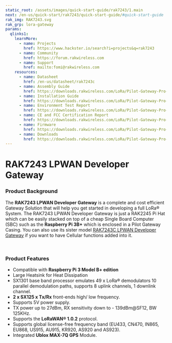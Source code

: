 ```yaml
---
static_root: /assets/images/quick-start-guide/rak7243/1.main
next: /en-us/quick-start/rak7243/quick-start-guide/#quick-start-guide
rak_img: RAK7243.svg
rak_grp: lora-gateway
params:
  qlinks1:
    learnMore:
      - name: Projects
        href: https://www.hackster.io/search?i=projects&q=rak7243
      - name: Community
        href: https://forum.rakwireless.com
      - name: Support
        href: mailto:fomi@rakwireless.com
    resources:
      - name: Datasheet
        href: /en-us/datasheet/rak7243c
      - name: Assembly Guide
        href: https://downloads.rakwireless.com/LoRa/Pilot-Gateway-Pro-RAK7243/Application-Notes/Pilot_Gateway_Pro_RAK7243_without_LTE_Assembly_Guide.pdf
      - name: Installation Guide
        href: https://downloads.rakwireless.com/LoRa/Pilot-Gateway-Pro-RAK7243/Application-Notes/Pilot_Gateway_Pro_RAK7243_Installation_Guide_V1.0.pdf
      - name: Environment Test Report
        href: https://downloads.rakwireless.com/LoRa/Pilot-Gateway-Pro-RAK7243/Hardware-Specification/RAK7243_Environment_Test_Report.pdf
      - name: CE and FCC Certification Report
        href: https://downloads.rakwireless.com/LoRa/Pilot-Gateway-Pro-RAK7243/Certification-Report/
      - name: Firmware
        href: https://downloads.rakwireless.com/LoRa/Pilot-Gateway-Pro-RAK7243/Firmware/RAK7243_Latest_Firmware.zip
      - name: Downloads
        href: https://downloads.rakwireless.com/LoRa/Pilot-Gateway-Pro-RAK7243/
---
```


# RAK7243 LPWAN Developer Gateway

<rk-img
  :src="`${$frontmatter.static_root}/rak7243_overview.jpg`"
  width="75%"
  figure-number="1"
  caption="RAK7243 LPWAN Developer Gateway"
/>

### Product Background

The **RAK7243 LPWAN Developer Gateway** is a complete and cost efficient Gateway Solution that will help you get started in developing a full LoRa® System. The RAK7243 LPWAN Developer Gateway is just a RAK2245 Pi Hat which can be easily stacked on top of a cheap Single Board Computer (SBC) such as the **Raspberry Pi 3B+** which is enclosed in a Pilot Gateway Casing. You can also use its sister model [RAK7243C LPWAN Developer Gateway](https://store.rakwireless.com/products/rak7243c-pilot-gateway) if you want to have Cellular functions added into it.

<rk-btn
  src="quick-start-guide/#quick-start-guide"
  label="Set up Your RAK7243 LPWAN Developer Gateway"
/>

&nbsp;

<rk-quick-links :params="$page.frontmatter.params.qlinks1" />

### Product Features

- Compatible with **Raspberry Pi 3 Model B+ edition**
- Large Heatsink for Heat Dissipation
- SX1301 base band processor emulates 49 x LoRa® demodulators 10 parallel demodulation paths, supports 8 uplink channels, 1 downlink channel.
- **2 x SX125 x Tx/Rx** front-ends high/ low frequency.
- Supports 5V power supply.
- TX power up to 27dBm, RX sensitivity down to - 139dBm@SF12, BW 125KHz.
- Supports the **LoRaWAN® 1.0.2** protocol.
- Supports global license-free frequency band (EU433, CN470, IN865, EU868, US915, AU915, KR920, AS920 and AS923).
- Integrated **Ublox MAX-7Q GPS** Module.
